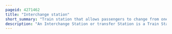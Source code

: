 ```yaml
---
pageid: 4271462
title: "Interchange station"
short_summary: "Train station that allows passengers to change from one route to another"
description: "An Interchange Station or transfer Station is a Train Station for more than one Train Route in a public Transport System which allows Passengers to change from one Route to another often without having to leave the Station or pay an additional Fare."
---
```

